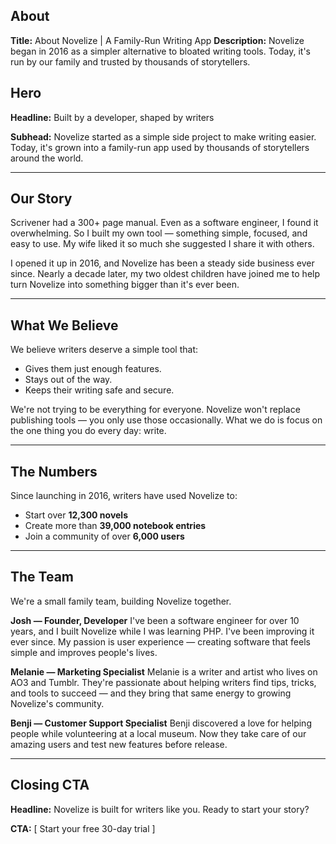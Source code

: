 ## About

**Title:** About Novelize | A Family-Run Writing App
**Description:** Novelize began in 2016 as a simpler alternative to bloated writing tools. Today, it's run by our family and trusted by thousands of storytellers.

## Hero

**Headline:**
Built by a developer, shaped by writers

**Subhead:**
Novelize started as a simple side project to make writing easier. Today, it's grown into a family-run app used by thousands of storytellers around the world.

---

## Our Story

Scrivener had a 300+ page manual. Even as a software engineer, I found it overwhelming. So I built my own tool — something simple, focused, and easy to use. My wife liked it so much she suggested I share it with others.

I opened it up in 2016, and Novelize has been a steady side business ever since. Nearly a decade later, my two oldest children have joined me to help turn Novelize into something bigger than it's ever been.

---

## What We Believe

We believe writers deserve a simple tool that:

- Gives them just enough features.
- Stays out of the way.
- Keeps their writing safe and secure.

We're not trying to be everything for everyone. Novelize won't replace publishing tools — you only use those occasionally. What we do is focus on the one thing you do every day: write.

---

## The Numbers

Since launching in 2016, writers have used Novelize to:

- Start over **12,300 novels**
- Create more than **39,000 notebook entries**
- Join a community of over **6,000 users**

---

## The Team

We're a small family team, building Novelize together.

**Josh — Founder, Developer**
I've been a software engineer for over 10 years, and I built Novelize while I was learning PHP. I've been improving it ever since. My passion is user experience — creating software that feels simple and improves people's lives.

**Melanie — Marketing Specialist**
Melanie is a writer and artist who lives on AO3 and Tumblr. They're passionate about helping writers find tips, tricks, and tools to succeed — and they bring that same energy to growing Novelize's community.

**Benji — Customer Support Specialist**
Benji discovered a love for helping people while volunteering at a local museum. Now they take care of our amazing users and test new features before release.

---

## Closing CTA

**Headline:**
Novelize is built for writers like you. Ready to start your story?

**CTA:**
[ Start your free 30-day trial ]
